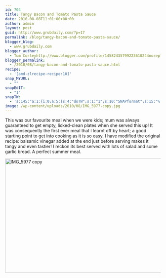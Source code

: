 ```yaml
---
id: 704
title: Tangy Bacon and Tomato Pasta Sauce
date: 2010-08-08T11:01:00+00:00
author: admin
layout: post
guid: http://www.grubdaily.com/?p=17
permalink: /blog/tangy-bacon-and-tomato-pasta-sauce/
blogger_blog:
  - www.grubdaily.com
blogger_author:
  - Tom Corleyhttp://www.blogger.com/profile/14582435799223610244noreply@blogger.com
blogger_permalink:
  - /2010/08/tangy-bacon-and-tomato-pasta-sauce.html
recipe:
  - '[amd-zlrecipe-recipe:10]'
snap_MYURL:
  - ""
snapEdIT:
  - "1"
snapTW:
  - 's:145:"a:1:{i:0;a:5:{s:4:"doTW";s:1:"1";s:10:"SNAPformat";s:15:"%TITLE% - %URL%";s:8:"attchImg";s:1:"1";s:9:"isAutoImg";s:1:"A";s:8:"imgToUse";s:0:"";}}";'
image: /wp-content/uploads/2010/08/IMG_5977-copy.jpg
---
```

This was our favourite meal when we were kids; mum was always guaranteed to get empty, licked-clean plates when she served this up! It was consequently the first ever meal that I learnt off by heart; a good starting point to get into cooking as it is so easy. I have modified the original recipe: balsamic vinegar added at the end just before serving makes it tangy and even tastier! I reckon its best served with lots of salad and some garlic bread. A perfect summer meal.

[<img src="http://www.grubdaily.com/wp-content/uploads/2010/08/IMG_5977-copy.jpg" alt="IMG_5977 copy" width="555" height="370" class="aligncenter size-full wp-image-1019" />](http://www.grubdaily.com/wp-content/uploads/2010/08/IMG_5977-copy.jpg)